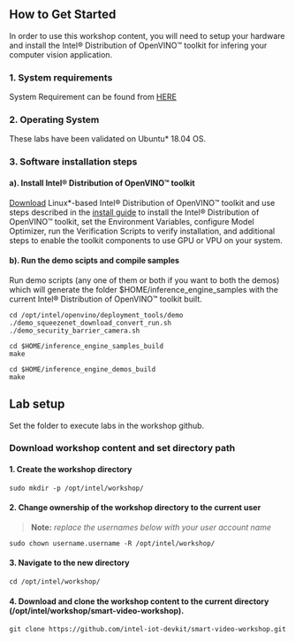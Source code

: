 ## How to Get Started
   
In order to use this workshop content, you will need to setup your hardware and install the Intel® Distribution of OpenVINO™ toolkit for infering your computer vision application.  
### 1. System requirements
System Requirement can be found from [HERE](https://software.intel.com/content/www/us/en/develop/tools/openvino-toolkit/system-requirements.html)

### 2. Operating System
These labs have been validated on Ubuntu* 18.04 OS. 

### 3. Software installation steps
#### a). Install Intel® Distribution of OpenVINO™ toolkit 
[Download](https://software.intel.com/content/www/us/en/develop/tools/openvino-toolkit/choose-download/linux.html) Linux*-based Intel® Distribution of OpenVINO™ toolkit and use steps described in the [install guide](https://software.intel.com/en-us/articles/OpenVINO-Install-Linux)
to install the Intel® Distribution of OpenVINO™ toolkit, set the Environment Variables, configure Model Optimizer, run the Verification Scripts to verify installation, and additional steps to enable the toolkit components to use GPU or VPU on your system.

#### b). Run the demo scipts and compile samples
Run demo scripts (any one of them or both if you want to both the demos) which will generate the folder $HOME/inference_engine_samples with the current Intel® Distribution of OpenVINO™ toolkit built. 

	cd /opt/intel/openvino/deployment_tools/demo
	./demo_squeezenet_download_convert_run.sh
	./demo_security_barrier_camera.sh
	
	cd $HOME/inference_engine_samples_build
	make

	cd $HOME/inference_engine_demos_build
	make

## Lab setup
Set the folder to execute labs in the workshop github.

### Download workshop content and set directory path
#### 1. Create the workshop directory

	sudo mkdir -p /opt/intel/workshop/
	
#### 2. Change ownership of the workshop directory to the current user 

> **Note:** *replace the usernames below with your user account name*
		
	sudo chown username.username -R /opt/intel/workshop/

#### 3. Navigate to the new directory

	cd /opt/intel/workshop/

#### 4. Download and clone the workshop content to the current directory (/opt/intel/workshop/smart-video-workshop).

	git clone https://github.com/intel-iot-devkit/smart-video-workshop.git
	
